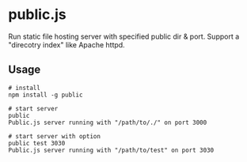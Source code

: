 # public.js

  Run static file hosting server with specified public dir & port.
  Support a "direcotry index" like Apache httpd.

## Usage

    # install
    npm install -g public

    # start server 
    public
    Public.js server running with "/path/to/./" on port 3000

    # start server with option
    public test 3030
    Public.js server running with "/path/to/test" on port 3030

